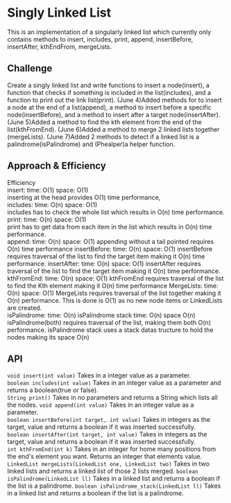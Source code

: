# Singly Linked List

This is an implementation of a singularly linked list which currently only contains methods to insert, includes, print, append, insertBefore, insertAfter, kthEndFrom, mergeLists.

## Challenge

Create a singly linked list and write functions to insert a node(insert), a function that checks if something is included in the list(includes), and a function to print out the link list(print).
(June 4)Added methods for to insert a node at the end of a list(append), a method to insert before a specific node(insertBefore), and a method to insert after a target node(insertAfter).
(June 5)Added a method to find the kth element from the end of the list(kthFromEnd).
(June 6)Added a method to merge 2 linked lists together (mergeLists).
(June 7)Added 2 methods to detect if a linked list is a palindrome(isPalindrome) and (Phealper)a helper function.

## Approach & Efficiency

Efficiency  
insert: time: O(1) space: O(1)  
inserting at the head provides O(1) time performance,   
includes: time: O(n) space: O(1)   
includes has to check the whole list which results in O(n) time performance.  
print: time: O(n) space: O(1)  
print has to get data from each item in the list which results in O(n) time performance.  
append: time: O(n) space: O(1) 
appending without a tail pointed requires O(n) time performance
insertBefore: time: O(n) space: O(1) 
insertBefore requires traversal of the list to find the target item making it O(n) time performance. 
insertAfter: time: O(n) space: O(1) 
insertAfter requires traversal of the list to find the target item making it O(n) time performance. 
kthFromEnd: time: O(n) space: O(1)
kthFromEnd requires traversal of the list to find the Kth element making it O(n) time performance
MergeLists: time: O(n) space: O(1)
MergeLists requires traversal of the list together making it O(n) performance.  This is done is O(1) as no new node items or LinkedLists are created.  
isPalindrome: time: O(n)
isPalindrome stack time: O(n) space O(n)
isPalindrome(both) requires traversal of the list, making them both O(n) performance.  isPalindrome stack uses a stack datas tructure to hold the nodes making its space O(n)


## API
```void insert(int value)``` Takes in a integer value as a parameter.   
```boolean includes(int value)``` Takes in an integer value as a parameter and returns a boolean(true or false).  
```String print()``` Takes in no parameters and returns a String which lists all the nodes.
```void append(int value)``` Takes in an integer value as a parameter.   
```boolean insertBefore(int target, int value)``` Takes in integers as the target, value and returns a boolean if it was inserted successfully.  
```boolean insertAfter(int target, int value)``` Takes in integers as the target, value and returns a boolean if it was inserted successfully.  
```int kthFromEnd(int k)``` Takes in an integer for home many positions from the end's element you want.  Returns an integer that elements value.
```LinkedList mergeLists(LinkedList one, LinkedList two)``` Takes in two linked lists and returns a linked list of those 2 lists merged.
```boolean isPalindrome(LinkedList ll)``` Takes in a linked list and returns a boolean if the list is a palindrome.
```boolean isPalindrome_stack(LinkedList ll)``` Takes in a linked list and returns a boolean if the list is a palindrome.